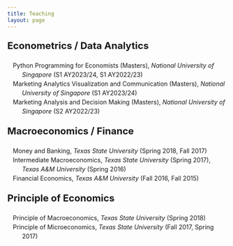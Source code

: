 ```yaml
---
title: Teaching
layout: page
---
```


<title>Ta-Cheng Huang | Teaching </title>

<style type="text/css">
	ol>li{list-style: none; list-style-position: inside; padding-left: 10px; text-indent: -1.5em; line-height: 150%}
	p.firstlevel{font-size: 22px; font-weight: bold}
	p.secondlevel{font-size: 16px; font-weight: bold;} 
</style>
<!-- color: #4B0082; -->
<!-- ol>li:before{content:"["counter(list)"]"; counter-increment: list -1} -->

<!-- <p class="firstlevel"> Independent Instructor</p> -->
<p class="firstlevel"> Econometrics / Data Analytics</p>
<ol style="counter-reset: list 3">
	<li> Python Programming for Economists (Masters), <em>National University of Singapore</em> (S1 AY2023/24, S1 AY2022/23) </li>
	<li> Marketing Analytics Visualization and Communication (Masters), <em>National University of Singapore</em> (S1 AY2023/24) </li>
	<li> Marketing Analysis and Decision Making (Masters), <em>National University of Singapore</em> (S2 AY2022/23) </li>
</ol> 

<p class="firstlevel"> Macroeconomics / Finance</p>
<ol style="counter-reset: list 4">
	<li> Money and Banking, <em>Texas State University</em> (Spring 2018, Fall 2017) </li>
	<li> Intermediate Macroeconomics, <em>Texas State University</em> (Spring 2017), <em>Texas A&amp;M University</em> (Spring 2016) </li>
	<li> Financial Economics, <em>Texas A&amp;M University</em> (Fall 2016, Fall 2015) </li>
</ol>

<p class="firstlevel"> Principle of Economics</p>
<ol style="counter-reset: list 3">
	<li> Principle of Macroeconomics, <em>Texas State University</em> (Spring 2018) </li>
	<li> Principle of Microeconomics, <em>Texas State University</em> (Fall 2017, Spring 2017) </li>
</ol>


<!--
<p class="firstlevel"> Teaching Assistant<sup>&#8902;</sup></p>
<p class="secondlevel"> Econometrics / Statistics</p>
<ol style="counter-reset: list 4">
	<li> Summer Math-Stat Boot Camp (PhD), <em>Texas A&amp;M University</em> (2017, 2016, 2015, 2014)</li>
	<li> Introduction to Econometrics, <em>Texas A&amp;M University</em> (Spring 2014)</li>
	<li> Econometrics (PhD), <em>Texas A&amp;M University</em> (Spring 2013, Fall 2012)</li>
</ol> 

<p style="font-size: 14px"><sup>&#8902;</sup>Responsible for teaching weekly (or daily in summer) review sessions.</p>
-->
